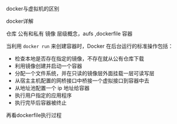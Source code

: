 docker与虚拟机的区别

docker详解

仓库
公有和私有
镜像
层级概念，aufs ,dockerfile
容器

当利用 `docker run` 来创建容器时，Docker 在后台运行的标准操作包括：

- 检查本地是否存在指定的镜像，不存在就从公有仓库下载
- 利用镜像创建并启动一个容器
- 分配一个文件系统，并在只读的镜像层外面挂载一层可读写层
- 从宿主主机配置的网桥接口中桥接一个虚拟接口到容器中去
- 从地址池配置一个 ip 地址给容器
- 执行用户指定的应用程序
- 执行完毕后容器被终止

再看dockerfile执行过程



[Comparing Virtual Machines vs Docker Containers]: https://nickjanetakis.com/blog/comparing-virtual-machines-vs-docker-containers
[Visualizing Docker Containers and Images]: http://merrigrove.blogspot.com/2015/10/visualizing-docker-containers-and-images.html

